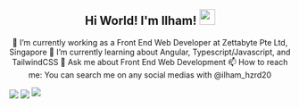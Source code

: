 <div align="center">
   <h2 align="center">
    Hi World! I'm Ilham!
    <img 
      src="https://media.giphy.com/media/hvRJCLFzcasrR4ia7z/giphy.gif" 
      width="28">
  </h3>

  🔭 I’m currently working as a Front End Web Developer at Zettabyte Pte Ltd, Singapore
  🌱 I’m currently learning about Angular, Typescript/Javascript, and TailwindCSS
  💬 Ask me about Front End Web Development
  📫 How to reach me: You can search me on any social medias with @ilham_hzrd20
</div>

<a>
  <img align="center" src="https://github-readme-stats.vercel.app/api/top-langs/?username=ilham-maulana-zetta&title_color=ffffff&text_color=c9cacc&icon_color=2bbc8a&bg_color=1d1f21&langs_count=5" />
</a>
<a>
  <img align="center" src="https://github-readme-stats.vercel.app/api?username=ilham-maulana-zetta&show_icons=true&theme=dark" />
</a>

<img src="https://github-readme-stats.vercel.app/api/wakatime?username=ilham_hzrd20&theme=github_dark&layout=compact">
